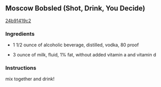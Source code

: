 ## Moscow Bobsled (Shot, Drink, You Decide)

[24b91419c2](http://www.food.com/recipe/moscow-bobsled-shot-drink-you-decide-396000)

### Ingredients

 - 1 1/2 ounce of alcoholic beverage, distilled, vodka, 80 proof

 - 3 ounce of milk, fluid, 1% fat, without added vitamin a and vitamin d

### Instructions

mix together and drink!